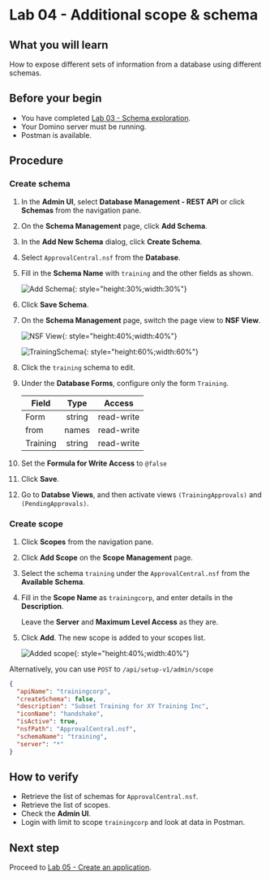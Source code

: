 # Lab 04 - Additional scope & schema

## What you will learn

How to expose different sets of information from a database using different schemas.

## Before your begin

- You have completed [Lab 03 - Schema exploration](lab-03.md).
- Your Domino server must be running.
- Postman is available.

## Procedure

### Create schema

1. In the **Admin UI**, select **Database Management - REST API** or click **Schemas** from the navigation pane.
2. On the **Schema Management** page, click **Add Schema**.
3. In the **Add New Schema** dialog, click **Create Schema**.
4. Select `ApprovalCentral.nsf` from the **Database**.
5. Fill in the **Schema Name** with `training` and the other fields as shown.

    ![Add Schema](img/AddSchema.png){: style="height:30%;width:30%"}

6. Click **Save Schema**.
7. On the **Schema Management** page, switch the page view to **NSF View**.

    ![NSF View](img/nsfView.png){: style="height:40%;width:40%"}

    ![TrainingSchema](img/TrainingSchema.png){: style="height:60%;width:60%"}

8. Click the `training` schema to edit.
9. Under the **Database Forms**, configure only the form `Training`.

    | Field    |  Type  |   Access   |
    | -------- | :----: | :--------: |
    | Form     | string | read-write |
    | from     | names  | read-write |
    | Training | string | read-write |

10. Set the **Formula for Write Access** to `@false`
11. Click **Save**.
12. Go to **Databse Views**, and then activate views `(TrainingApprovals)` and `(PendingApprovals)`.

### Create scope

1. Click **Scopes** from the navigation pane.
2. Click **Add Scope** on the **Scope Management** page.
3. Select the schema `training` under the `ApprovalCentral.nsf` from the **Available Schema**.
4. Fill in the **Scope Name** as `trainingcorp`, and enter details in the **Description**.
  
    Leave the **Server** and **Maximum Level Access** as they are.

5. Click **Add**. The new scope is added to your scopes list.

    ![Added scope](img/AddScope.png){: style="height:40%;width:40%"}

Alternatively, you can use `POST` to `/api/setup-v1/admin/scope`

```json
{
  "apiName": "trainingcorp",
  "createSchema": false,
  "description": "Subset Training for XY Training Inc",
  "iconName": "handshake",
  "isActive": true,
  "nsfPath": "ApprovalCentral.nsf",
  "schemaName": "training",
  "server": "*"
}
```

## How to verify

- Retrieve the list of schemas for `ApprovalCentral.nsf`.
- Retrieve the list of scopes.
- Check the **Admin UI**.
- Login with limit to scope `trainingcorp` and look at data in Postman.

## Next step

Proceed to [Lab 05 - Create an application](lab-05.md).

<!--
Rationale: An external training provider shall get access to Name and Course, but neither cost nor approval flows.

## Duration 10 min

## What you will learn:

A database can expose different sets of information based on different schema.

## Prerequisites

- Lab 03 completed
- Domino running
- Postman available

## Steps for schema and scope exploration

### Create schema

1. In the Admin UI, select "Database Management - REST API"
2. Click **Schemas** from the navigation pane.
3. On the **Schema Management**, click **Add Schema**".
4. Select `ApprovalCentral.nsf` from the **Available Databases**.
5. Fill in Schema Name: `training`

    ![Add Schema](img/AddSchema.png)

6. Switch to the "NSF View"

    ![NSF View](img/nsfView.png)

    ![TrainingSchema](img/TrainingSchema.png)

7. Click to edit the `training` schema.
8. Under the **Database Forms**, configure only  the form `Training`.

    | Field    |  Type  |   Access   |
    | -------- | :----: | :--------: |
    | Form     | string | read-write |
    | from     | names  | read-write |
    | Training | string | read-write |

    Set formula for write access to `@false`

    !!! warning "Important" 
        Don't forget to save.

9. On the **Databse Views**, the view `(TrainingApprovals)`, and `PendingApprovals` must set to `active`.

### Create scope

1. Click **Scopes** from the navigation pane.
2. Click **Add Scope**, on the **Scope Management**
3. Select the schema `training` from the `ApprovalCentral.nsf` from  the **Available Schema**
4. Fill in **Scope Name** as `trainingcorp`. Fill the **Description**.
  
    Leave the **Server** and **Maximum Level Access** as they are. 

5. Click **Add**. It will be added to your scopes list.

    ![Added scope](img/AddScope.png)

Alternative `POST` to `/api/setup-v1/admin/scope`

```json
{
  "apiName": "trainingcorp",
  "createSchema": false,
  "description": "Subset Training for XY Training Inc",
  "iconName": "handshake",
  "isActive": true,
  "nsfPath": "ApprovalCentral.nsf",
  "schemaName": "training",
  "server": "*"
}
```

## How to check

- Retrieve list of schemas for `ApprovalCentral.nsf`.
- Retrieve list of scopes.
- Check Admin UI.
- Login with limit to scope `trainingcorp` and look at data in POSTMAN.

## Things to explore

- [Domino REST API documentation](https://opensource.hcltechsw.com/Domino-rest-api/index.html)

- [Discord discussion](https://discord.com/invite/jmRHpDRnH4)
- Login with a limited scope and try to access the other scope's data.
-->